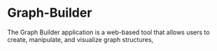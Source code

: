 # Graph-Builder
The Graph Builder application is a web-based tool that allows users to create, manipulate, and visualize graph structures,
